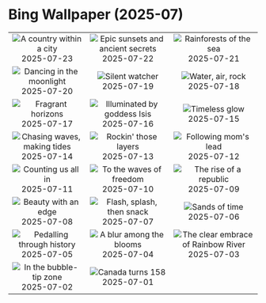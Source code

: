 # Bing Wallpaper (2025-07)

|  |  |  |
|:---:|:---:|:---:|
| ![](https://www.bing.com/th?id=OHR.VaticanCity_EN-CA5754198361_400x240.jpg "A country within a city") 2025-07-23 | ![](https://www.bing.com/th?id=OHR.BadlandsSunset_EN-CA5588224292_400x240.jpg "Epic sunsets and ancient secrets") 2025-07-22 | ![](https://www.bing.com/th?id=OHR.AcroporaReef_EN-CA5414923469_400x240.jpg "Rainforests of the sea") 2025-07-21 |
| ![](https://www.bing.com/th?id=OHR.BigMoon_EN-CA7425798401_400x240.jpg "Dancing in the moonlight") 2025-07-20 | ![](https://www.bing.com/th?id=OHR.SimcoeLighthouse_EN-CA4989806848_400x240.jpg "Silent watcher") 2025-07-19 | ![](https://www.bing.com/th?id=OHR.OroseiSardegna_EN-CA6517988362_400x240.jpg "Water, air, rock") 2025-07-18 |
| ![](https://www.bing.com/th?id=OHR.FranceLavender_EN-CA4651592826_400x240.jpg "Fragrant horizons") 2025-07-17 | ![](https://www.bing.com/th?id=OHR.TemplePhilae_EN-CA4518943728_400x240.jpg "Illuminated by goddess Isis") 2025-07-16 | ![](https://www.bing.com/th?id=OHR.PerseidsPine_EN-CA4357451689_400x240.jpg "Timeless glow") 2025-07-15 |
| ![](https://www.bing.com/th?id=OHR.YoungShark_EN-CA4182495058_400x240.jpg "Chasing waves, making tides") 2025-07-14 | ![](https://www.bing.com/th?id=OHR.BasaltColumns_EN-CA4039785638_400x240.jpg "Rockin' those layers") 2025-07-13 | ![](https://www.bing.com/th?id=OHR.ThomsonGazelle_EN-CA9696742012_400x240.jpg "Following mom's lead") 2025-07-12 |
| ![](https://www.bing.com/th?id=OHR.TokyoSunrise_EN-CA3623900157_400x240.jpg "Counting us all in") 2025-07-11 | ![](https://www.bing.com/th?id=OHR.BahamaBlues_EN-CA4070961234_400x240.jpg "To the waves of freedom") 2025-07-10 | ![](https://www.bing.com/th?id=OHR.ConstitucionStation_EN-CA3916160090_400x240.jpg "The rise of a republic") 2025-07-09 |
| ![](https://www.bing.com/th?id=OHR.SecedaPeak_EN-CA3724854798_400x240.jpg "Beauty with an edge") 2025-07-08 | ![](https://www.bing.com/th?id=OHR.ShetlandGannets_EN-CA3506391267_400x240.jpg "Flash, splash, then snack") 2025-07-07 | ![](https://www.bing.com/th?id=OHR.MesquiteFlats_EN-CA9795288492_400x240.jpg "Sands of time") 2025-07-06 |
| ![](https://www.bing.com/th?id=OHR.TourCyclists_EN-CA3150414596_400x240.jpg "Pedalling through history") 2025-07-05 | ![](https://www.bing.com/th?id=OHR.EchinaceaButterfly_EN-CA7402334180_400x240.jpg "A blur among the blooms") 2025-07-04 | ![](https://www.bing.com/th?id=OHR.RainbowRiver_EN-CA2699490403_400x240.jpg "The clear embrace of Rainbow River") 2025-07-03 |
| ![](https://www.bing.com/th?id=OHR.MaroonClownfish_EN-CA2519665800_400x240.jpg "In the bubble-tip zone") 2025-07-02 | ![](https://www.bing.com/th?id=OHR.Canada25Day_EN-CA2287928069_400x240.jpg "Canada turns 158") 2025-07-01 |  |
